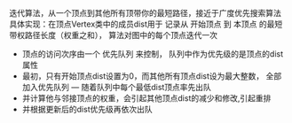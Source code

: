 
迭代算法，从一个顶点到其他所有顶带你的最短路径，接近于广度优先搜索算法
具体实现：在顶点Vertex类中的成员dist用于
记录从 开始顶点 到 本顶点 的最短带权路径长度（权重之和），
算法对图中的每个顶点迭代一次

- 顶点的访问次序由一个 优先队列 来控制，
  队列中作为优先级的是顶点的dist属性
- 最初，只有开始顶点dist设置为0，而其他所有顶点dist设为最大整数，
  全部加入优先队列 
— 随着队列中每个最低dist顶点率先出队
- 并计算他与邻接顶点的权重，会引起其他顶点dist的减少和修改,引起重排
- 并根据更新后的dist优先级再依次出队
